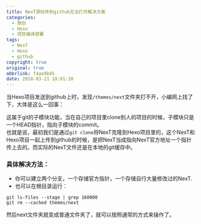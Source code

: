 ```yaml
---
title: NexT源码传到github无法打开解决方案
categories:
  - 原创
  - Hexo
  - 项目编译部署
tags:
  - NexT
  - Hexo
  - github
copyright: true
original: true
abbrlink: f4aa9b45
date: 2018-03-21 18:01:10
---
```

当Hexo项目发送到github上时，发现`/themes/next`文件夹打不开，小编网上找了下，大体是这么一回事：  
<!-- more -->
这属于git的子模块功能，当在自己的项目里clone别人的项目的时候，子模块只是一个HEAD指针，指向子模块的commit。  
也就是说，最初我们是通过`git clone`将NexT克隆到Hexo项目里的，这个NexT和Hexo项目一起上传到github的时候，是把NexT当成指向NexT官方地址一个指针传上去的。而实际的NexT文件还是在本地的git缓存中。  

### 具体解决方法：  
* 你可以建立两个分支，一个存储官方指针，一个存储自行大量修改过的NexT.
* 也可以在根目录运行：  
```text
git ls-files --stage | grep 160000
git rm --cached themes/next
```  
然后next文件夹就变成普通文件夹了，就可以按照通常的方式来操作了。


